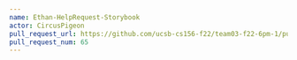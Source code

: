 ```yaml
---
name: Ethan-HelpRequest-Storybook
actor: CircusPigeon
pull_request_url: https://github.com/ucsb-cs156-f22/team03-f22-6pm-1/pull/65
pull_request_num: 65
---
```

